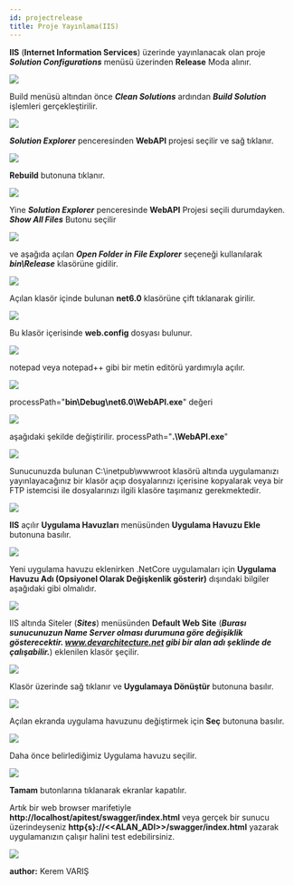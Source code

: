 ```yaml
---
id: projectrelease
title: Proje Yayınlama(IIS)
---
```

**IIS** (**Internet Information Services**) üzerinde yayınlanacak olan proje ***Solution Configurations*** menüsü üzerinden **Release** Moda alınır. 

![](./../../../../media/image108.png)

Build menüsü altından önce ***Clean Solutions*** ardından ***Build Solution*** işlemleri gerçekleştirilir.

![](./../../../../media/image109.png)

***Solution Explorer*** penceresinden **WebAPI** projesi seçilir ve sağ tıklanır.

![](./../../../../media/image110.png)

**Rebuild** butonuna tıklanır.

![](./../../../../media/image111.png)

Yine ***Solution Explorer*** penceresinde **WebAPI** Projesi seçili durumdayken. ***Show All Files*** Butonu seçilir 

![](./../../../../media/image112.png)

ve aşağıda açılan ***Open Folder in File Explorer*** seçeneği kullanılarak  ***bin\Release*** klasörüne gidilir.

![](./../../../../media/image113.png)

Açılan klasör içinde bulunan **net6.0** klasörüne çift tıklanarak girilir.

![](./../../../../media/image114.png)

Bu klasör içerisinde **web.config** dosyası bulunur.

![](./../../../../media/image115.png)

notepad veya notepad++ gibi bir metin editörü yardımıyla açılır.

![](./../../../../media/image116.png)

processPath="**bin\Debug\net6.0\WebAPI.exe**"  değeri 

![](./../../../../media/image117.png)

aşağıdaki şekilde değiştirilir. processPath="**.\WebAPI.exe**"

![](./../../../../media/image118.png)

Sunucunuzda bulunan C:\inetpub\wwwroot klasörü altında uygulamanızı yayınlayacağınız bir klasör açıp dosyalarınızı içerisine kopyalarak veya bir FTP istemcisi ile dosyalarınızı ilgili klasöre  taşımanız gerekmektedir.

![](./../../../../media/image119.png)

**IIS** açılır **Uygulama Havuzları** menüsünden **Uygulama Havuzu Ekle** butonuna basılır.

![](./../../../../media/image120.png)

Yeni uygulama havuzu eklenirken .NetCore uygulamaları için **Uygulama Havuzu Adı (Opsiyonel Olarak Değişkenlik gösterir)**  dışındaki bilgiler aşağıdaki gibi olmalıdır. 

![](./../../../../media/image121.png)

IIS altında Siteler (***Sites***) menüsünden **Default Web Site** (***Burası sunucunuzun Name Server olması durumuna göre değişiklik gösterecektir. www.devarchitecture.net gibi bir alan adı şeklinde de çalışabilir.***) eklenilen klasör şeçilir.

![](./../../../../media/image122.png)

Klasör üzerinde sağ tıklanır ve **Uygulamaya Dönüştür** butonuna basılır.

![](./../../../../media/image123.png)

Açılan ekranda uygulama havuzunu değiştirmek için **Seç** butonuna basılır.

![](./../../../../media/image124.png)

Daha önce belirlediğimiz Uygulama havuzu seçilir. 

![](./../../../../media/image125.png)

**Tamam** butonlarına tıklanarak ekranlar kapatılır.

Artık bir web browser marifetiyle **http://localhost/apitest/swagger/index.html** veya gerçek bir sunucu üzerindeyseniz **http{s}://<<ALAN_ADI>>/swagger/index.html** yazarak uygulamanızın çalışır halini test edebilirsiniz.

![](./../../../../media/image126.png)

**author:** Kerem VARIŞ